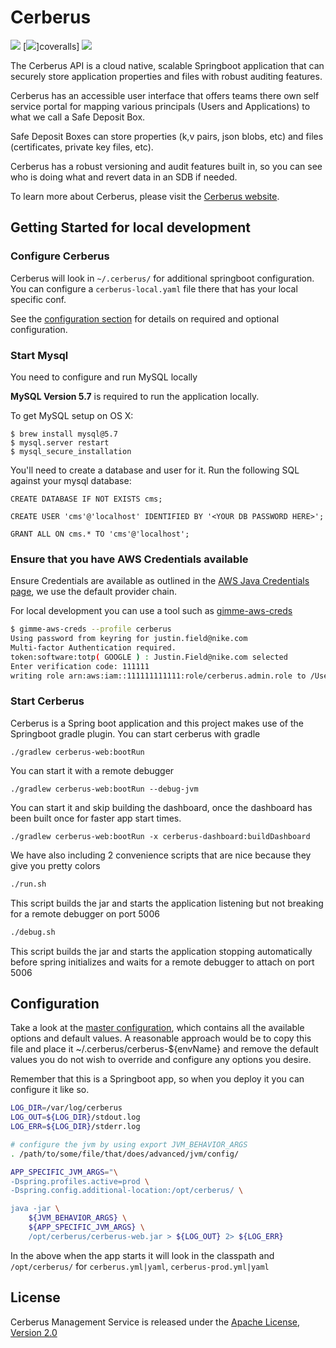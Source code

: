 # Cerberus

[![][travis img]][travis]
[![][coveralls img]]coveralls]
[![][license img]][license]

The Cerberus API is a cloud native, scalable Springboot application that can securely store application properties and files with robust auditing features.

Cerberus has an accessible user interface that offers teams there own self service portal for mapping various principals (Users and Applications) to what we call a Safe Deposit Box.

Safe Deposit Boxes can store properties (k,v pairs, json blobs, etc) and files (certificates, private key files, etc).

Cerberus has a robust versioning and audit features built in, so you can see who is doing what and revert data in an SDB if needed.

To learn more about Cerberus, please visit the [Cerberus website](http://engineering.nike.com/cerberus/).

## Getting Started for local development

### Configure Cerberus

Cerberus will look in `~/.cerberus/` for additional springboot configuration.
You can configure a `cerberus-local.yaml` file there that has your local specific conf.

See the [configuration section](#configuration) for details on required and optional configuration.

### Start Mysql

You need to configure and run MySQL locally

**MySQL Version 5.7** is required to run the application locally.

To get MySQL setup on OS X:

    $ brew install mysql@5.7
    $ mysql.server restart
    $ mysql_secure_installation

You'll need to create a database and user for it.  Run the following SQL against your mysql database:

    CREATE DATABASE IF NOT EXISTS cms;

    CREATE USER 'cms'@'localhost' IDENTIFIED BY '<YOUR DB PASSWORD HERE>';

    GRANT ALL ON cms.* TO 'cms'@'localhost';
    
### Ensure that you have AWS Credentials available

Ensure Credentials are available as outlined in the [AWS Java Credentials page](https://docs.aws.amazon.com/sdk-for-java/v1/developer-guide/credentials.html), we use the default provider chain.

For local development you can use a tool such as [gimme-aws-creds](https://github.com/Nike-Inc/gimme-aws-creds)

```bash
$ gimme-aws-creds --profile cerberus
Using password from keyring for justin.field@nike.com
Multi-factor Authentication required.
token:software:totp( GOOGLE ) : Justin.Field@nike.com selected
Enter verification code: 111111
writing role arn:aws:iam::111111111111:role/cerberus.admin.role to /Users/jfiel2/.aws/credentials
```
    
### Start Cerberus

Cerberus is a Spring boot application and this project makes use of the Springboot gradle plugin.
You can start cerberus with gradle

`./gradlew cerberus-web:bootRun`

You can start it with a remote debugger

`./gradlew cerberus-web:bootRun --debug-jvm`

You can start it and skip building the dashboard, once the dashboard has been built once for faster app start times.

`./gradlew cerberus-web:bootRun -x cerberus-dashboard:buildDashboard`   

We have also including 2 convenience scripts that are nice because they give you pretty colors

```bash
./run.sh
```

This script builds the jar and starts the application listening but not breaking for a remote debugger on port 5006

```bash
./debug.sh
``` 

This script builds the jar and starts the application stopping automatically before spring initializes and waits for a remote debugger to attach on port 5006

## Configuration

Take a look at the [master configuration](cerberus-web/src/main/resources/cerberus.yaml), which contains all the available options and default values.
A reasonable approach would be to copy this file and place it ~/.cerberus/cerberus-${envName} and remove the default values you do not wish to override and configure any options you desire.

Remember that this is a Springboot app, so when you deploy it you can configure it like so.

```bash
LOG_DIR=/var/log/cerberus
LOG_OUT=${LOG_DIR}/stdout.log
LOG_ERR=${LOG_DIR}/stderr.log

# configure the jvm by using export JVM_BEHAVIOR_ARGS
. /path/to/some/file/that/does/advanced/jvm/config/

APP_SPECIFIC_JVM_ARGS="\
-Dspring.profiles.active=prod \
-Dspring.config.additional-location:/opt/cerberus/ \

java -jar \
    ${JVM_BEHAVIOR_ARGS} \
    ${APP_SPECIFIC_JVM_ARGS} \
    /opt/cerberus/cerberus-web.jar > ${LOG_OUT} 2> ${LOG_ERR}
```

In the above when the app starts it will look in the classpath and `/opt/cerberus/` for `cerberus.yml|yaml`, `cerberus-prod.yml|yaml`

## License

Cerberus Management Service is released under the [Apache License, Version 2.0](http://www.apache.org/licenses/LICENSE-2.0)

[travis]:https://travis-ci.org/Nike-Inc/cerberus
[travis img]:https://api.travis-ci.org/Nike-Inc/cerberus.svg?branch=master

[license]:LICENSE.txt
[license img]:https://img.shields.io/badge/License-Apache%202-blue.svg

[coveralls]:https://coveralls.io/github/Nike-Inc/cerberus
[coveralls img]:https://coveralls.io/repos/github/Nike-Inc/cerberus/badge.svg?branch=master
